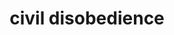 ---
title: "civil disobedience"
id: tag.id
permalink: "/tags/civil%20disobedience"
videos: [2126]
---